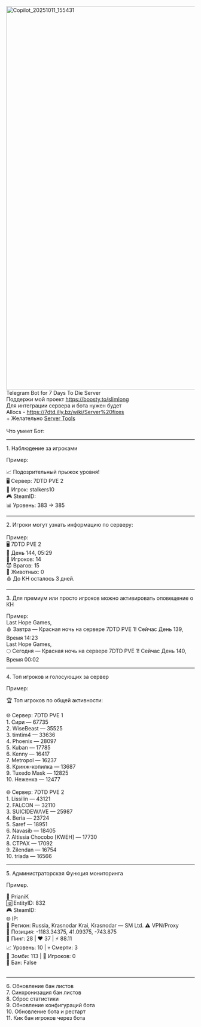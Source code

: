 
<img width="1024" height="1024" alt="Copilot_20251011_155431" src="https://github.com/user-attachments/assets/b8c357cb-1e96-441b-8b7e-18a436248572" />

<div>Telegram Bot for 7 Days To Die Server</div>
<div>Поддержи мой проект <a href="https://boosty.to/slimlong">https://boosty.to/slimlong</a></div>
<div>Для интеграции сервера и бота нужен будет&nbsp;</div>
<div>Allocs -&nbsp;<a href="https://7dtd.illy.bz/wiki/Server%20fixes">https://7dtd.illy.bz/wiki/Server%20fixes</a></div>
<div>+ Желательно&nbsp;<a href="https://bitbucket.org/obsessive-coder/sevendaystodie-servertools" target="_top">Server Tools</a></div>
<div>&nbsp;</div>
<div>Что умеет Бот:</div>
<div>
	<hr>
	<p>1. Наблюдение за игроками</p>
	<p>Пример:</p>
	<div>📈 Подозрительный прыжок уровня!</div>
	<div>🖥️ Сервер: 7DTD PVE 2</div>
	<div>👤 Игрок: stalkers10</div>
	<div>🎮 SteamID:&nbsp;</div>
	<div>📊 Уровень: 383 &rarr; 385</div>
	<div>
		<hr>2. Игроки могут узнать информацию по серверу:<br>
		&nbsp;</div>
	<div>Пример:<br>
		<div>🖥️ 7DTD PVE 2</div>
		<div>📅 День 144, 05:29</div>
		<div>👥 Игроков: 14</div>
		<div>😈 Врагов: 15</div>
		<div>🐾 Животных: 0</div>
		<div>🩸 До КН осталось 3 дней.</div>
		<div>
			<hr>
			<p>3. Для премиум или просто игроков можно активировать оповещение о КН</p>
			<div>Пример:</div>
			<div>Last Hope Games,&nbsp;</div>
			<div>🩸 Завтра &mdash; Красная ночь на сервере 7DTD PVE 1! Сейчас День 139, Время 14:23</div>
			<div>Last Hope Games,</div>
			<div>🌕 Сегодня &mdash; Красная ночь на сервере 7DTD PVE 1! Сейчас День 140, Время 00:02</div>
			<div>
				<hr>
				<p>4. Топ игроков и голосующих за сервер</p>
				<p>Пример:</p>
				<div>🏆 Топ игроков по общей активности:</div>
				<div>&nbsp;</div>
				<div>🌐 Сервер: 7DTD PVE 1</div>
				<div>1. Сири &mdash; 67735</div>
				<div>2. WiseBeast &mdash; 35525</div>
				<div>3. timtim4 &mdash; 33636</div>
				<div>4. Phoenix &mdash; 28097</div>
				<div>5. Kuban &mdash; 17785</div>
				<div>6. Kenny &mdash; 16417</div>
				<div>7. Metropol &mdash; 16237</div>
				<div>8. Кринж-копилка &mdash; 13687</div>
				<div>9. Tuxedo Mask &mdash; 12825</div>
				<div>10. Неженка &mdash; 12477</div>
				<div>&nbsp;</div>
				<div>🌐 Сервер: 7DTD PVE 2</div>
				<div>1. Lissilin &mdash; 43121</div>
				<div>2. FALCON &mdash; 32110</div>
				<div>3. SUICIDEW&Lambda;VЕ &mdash; 25987</div>
				<div>4. Beria &mdash; 23724</div>
				<div>5. Saref &mdash; 18951</div>
				<div>6. Navasib &mdash; 18405</div>
				<div>7. Altissia Chocobo [KWEH] &mdash; 17730</div>
				<div>8. CTPAX &mdash; 17092</div>
				<div>9. Zilendan &mdash; 16754</div>
				<div>10. triada &mdash; 16566</div>
			</div>
		</div>
	</div>
</div>
<hr>
<p>5. Администраторская Функция мониторинга</p>
<p>Пример.</p>
<div>👤 PrianiK</div>
<div>🆔 EntityID: 832</div>
<div>🎮 SteamID:&nbsp;</div>
<div>🌐 IP:&nbsp;</div>
<div>📌 Регион: Russia, Krasnodar Krai, Krasnodar &mdash; SM Ltd. ⚠️ VPN/Proxy</div>
<div>📍 Позиция: -1183.34375, 41.09375, -743.875</div>
<div>📶 Пинг: 28 | ❤️ 37 | ⚡️ 88.11</div>
<div>📈 Уровень: 10 | 💀 Смерти: 3</div>
<div>🧟 Зомби: 113 | 👥 Игроков: 0</div>
<div>🚫 Бан: False</div>
<div>&nbsp;</div>
<div>
	<hr>
	<div>6. Обновление бан листов</div>
	<div>7. Синхронизация бан листов</div>
	<div>8. Сброс статистики</div>
	<div>9. Обновление конфигураций бота</div>
	<div>10. Обновление бота и рестарт</div>
	<div>11. Кик бан игроков через бота</div>
	<div>&nbsp;</div>
	<div>&nbsp;</div>
	<div>&nbsp;</div>
	<div>&nbsp;</div>
</div>
<p>&nbsp;</p>
